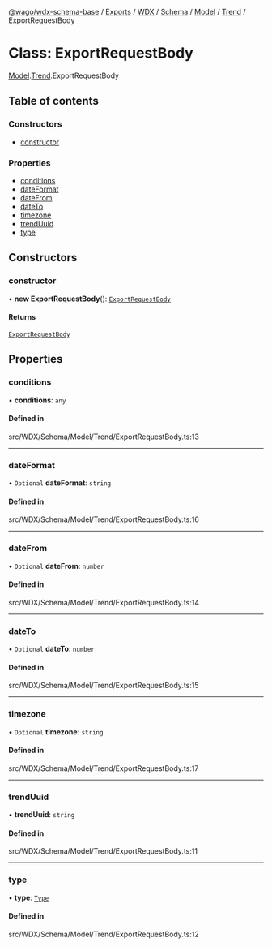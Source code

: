 [@wago/wdx-schema-base](../README.md) / [Exports](../modules.md) / [WDX](../modules/WDX.md) / [Schema](../modules/WDX.Schema.md) / [Model](../modules/WDX.Schema.Model.md) / [Trend](../modules/WDX.Schema.Model.Trend.md) / ExportRequestBody

# Class: ExportRequestBody

[Model](../modules/WDX.Schema.Model.md).[Trend](../modules/WDX.Schema.Model.Trend.md).ExportRequestBody

## Table of contents

### Constructors

- [constructor](WDX.Schema.Model.Trend.ExportRequestBody.md#constructor)

### Properties

- [conditions](WDX.Schema.Model.Trend.ExportRequestBody.md#conditions)
- [dateFormat](WDX.Schema.Model.Trend.ExportRequestBody.md#dateformat)
- [dateFrom](WDX.Schema.Model.Trend.ExportRequestBody.md#datefrom)
- [dateTo](WDX.Schema.Model.Trend.ExportRequestBody.md#dateto)
- [timezone](WDX.Schema.Model.Trend.ExportRequestBody.md#timezone)
- [trendUuid](WDX.Schema.Model.Trend.ExportRequestBody.md#trenduuid)
- [type](WDX.Schema.Model.Trend.ExportRequestBody.md#type)

## Constructors

### constructor

• **new ExportRequestBody**(): [`ExportRequestBody`](WDX.Schema.Model.Trend.ExportRequestBody.md)

#### Returns

[`ExportRequestBody`](WDX.Schema.Model.Trend.ExportRequestBody.md)

## Properties

### conditions

• **conditions**: `any`

#### Defined in

src/WDX/Schema/Model/Trend/ExportRequestBody.ts:13

___

### dateFormat

• `Optional` **dateFormat**: `string`

#### Defined in

src/WDX/Schema/Model/Trend/ExportRequestBody.ts:16

___

### dateFrom

• `Optional` **dateFrom**: `number`

#### Defined in

src/WDX/Schema/Model/Trend/ExportRequestBody.ts:14

___

### dateTo

• `Optional` **dateTo**: `number`

#### Defined in

src/WDX/Schema/Model/Trend/ExportRequestBody.ts:15

___

### timezone

• `Optional` **timezone**: `string`

#### Defined in

src/WDX/Schema/Model/Trend/ExportRequestBody.ts:17

___

### trendUuid

• **trendUuid**: `string`

#### Defined in

src/WDX/Schema/Model/Trend/ExportRequestBody.ts:11

___

### type

• **type**: [`Type`](../enums/WDX.Schema.Model.Trend.Export.Type.md)

#### Defined in

src/WDX/Schema/Model/Trend/ExportRequestBody.ts:12
